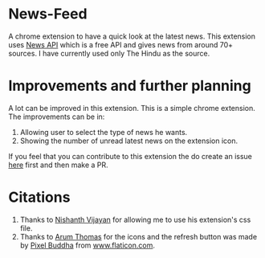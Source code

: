 # News-Feed
A chrome extension to have a quick look at the latest news. This extension uses [News API](https://newsapi.org) which is a free API and gives news from around 70+ sources.
I have currently used only The Hindu as the source. 

# Improvements and further planning
A lot can be improved in this extension. This is a simple chrome extension.
The improvements can be in:<br />
1) Allowing user to select the type of news he wants.<br />
2) Showing the number of unread latest news on the extension icon.

If you feel that you can contribute to this extension the do create an issue [here](https://github.com/pvskand/News-Feed/issues) first and then make a PR.

# Citations
1) Thanks to [Nishanth Vijayan](https://github.com/nishanthvijayan) for allowing me to use his extension's css file.<br />
2) Thanks to [Arum Thomas](https://www.iconfinder.com/arunxthomas) for the icons and the refresh button was made by [Pixel Buddha](http://www.flaticon.com/authors/pixel-buddha) from www.flaticon.com.


 

